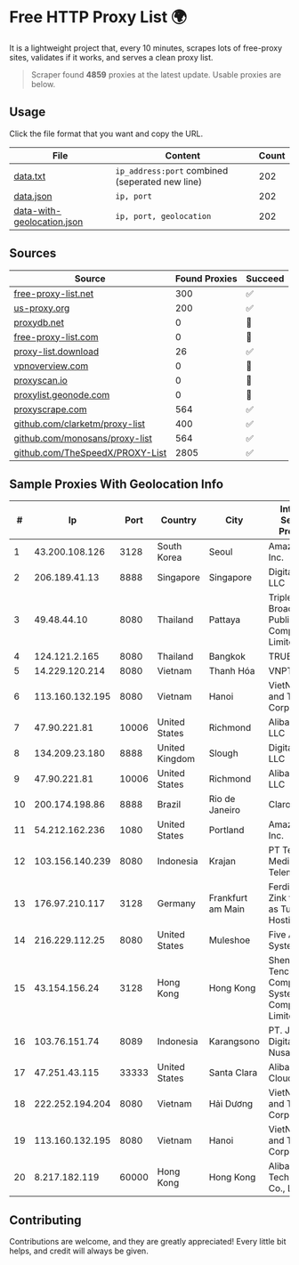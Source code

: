 
# Free HTTP Proxy List 🌍

It is a lightweight project that, every 10 minutes, scrapes lots of free-proxy sites, validates if it works, and serves a clean proxy list.


> Scraper found **4859** proxies at the latest update. Usable proxies are below.

## Usage

Click the file format that you want and copy the URL.


|File|Content|Count|
|----|-------|-----|
|[data.txt](https://raw.githubusercontent.com/themiralay/Proxy-List-World/master/data.txt)|`ip_address:port` combined (seperated new line)|202|
|[data.json](https://raw.githubusercontent.com/themiralay/Proxy-List-World/master/data.json)|`ip, port`|202|
|[data-with-geolocation.json](https://raw.githubusercontent.com/themiralay/Proxy-List-World/master/data-with-geolocation.json)|`ip, port, geolocation`|202|

## Sources

|Source|Found Proxies|Succeed|
|------|-------------|-------|
|[free-proxy-list.net](https://free-proxy-list.net)|300|✅|
|[us-proxy.org](https://www.us-proxy.org)|200|✅|
|[proxydb.net](http://proxydb.net)|0|🚫|
|[free-proxy-list.com](https://free-proxy-list.com/?page=&port=&type%5B%5D=http&type%5B%5D=https&up_time=0&search=Search)|0|🚫|
|[proxy-list.download](https://www.proxy-list.download/HTTP)|26|✅|
|[vpnoverview.com](https://vpnoverview.com/privacy/anonymous-browsing/free-proxy-servers)|0|🚫|
|[proxyscan.io](https://www.proxyscan.io)|0|🚫|
|[proxylist.geonode.com](https://proxylist.geonode.com/api/proxy-list?limit=300&page=1&sort_by=lastChecked&sort_type=desc&protocols=http,https)|0|🚫|
|[proxyscrape.com](https://api.proxyscrape.com/v2/?request=displayproxies&protocol=http&timeout=10000&country=all&ssl=all&anonymity=all)|564|✅|
|[github.com/clarketm/proxy-list](https://raw.githubusercontent.com/clarketm/proxy-list/master/proxy-list-raw.txt)|400|✅|
|[github.com/monosans/proxy-list](https://raw.githubusercontent.com/monosans/proxy-list/main/proxies/http.txt)|564|✅|
|[github.com/TheSpeedX/PROXY-List](https://raw.githubusercontent.com/TheSpeedX/PROXY-List/master/http.txt)|2805|✅|


## Sample Proxies With Geolocation Info

|#|Ip|Port|Country|City|Internet Service Provider|
|-|--|----|-------|----|-------------------------|
|1|43.200.108.126|3128|South Korea|Seoul|Amazon.com, Inc.|
|2|206.189.41.13|8888|Singapore|Singapore|DigitalOcean, LLC|
|3|49.48.44.10|8080|Thailand|Pattaya|Triple T Broadband Public Company Limited|
|4|124.121.2.165|8080|Thailand|Bangkok|TRUEBB|
|5|14.229.120.214|8080|Vietnam|Thanh Hóa|VNPT|
|6|113.160.132.195|8080|Vietnam|Hanoi|VietNam Post and Telecom Corporation|
|7|47.90.221.81|10006|United States|Richmond|Alibaba.com LLC|
|8|134.209.23.180|8888|United Kingdom|Slough|DigitalOcean, LLC|
|9|47.90.221.81|10006|United States|Richmond|Alibaba.com LLC|
|10|200.174.198.86|8888|Brazil|Rio de Janeiro|Claro S.A|
|11|54.212.162.236|1080|United States|Portland|Amazon.com, Inc.|
|12|103.156.140.239|8080|Indonesia|Krajan|PT Tekling Media Telematika|
|13|176.97.210.117|3128|Germany|Frankfurt am Main|Ferdinand Zink trading as Tube-Hosting|
|14|216.229.112.25|8080|United States|Muleshoe|Five Area Systems, LLC|
|15|43.154.156.24|3128|Hong Kong|Hong Kong|Shenzhen Tencent Computer Systems Company Limited|
|16|103.76.151.74|8089|Indonesia|Karangsono|PT. Java Digital Nusantara|
|17|47.251.43.115|33333|United States|Santa Clara|Alibaba Cloud LLC|
|18|222.252.194.204|8080|Vietnam|Hải Dương|VietNam Post and Telecom Corporation|
|19|113.160.132.195|8080|Vietnam|Hanoi|VietNam Post and Telecom Corporation|
|20|8.217.182.119|60000|Hong Kong|Hong Kong|Alibaba (US) Technology Co., Ltd.|



## Contributing

Contributions are welcome, and they are greatly appreciated! Every
little bit helps, and credit will always be given.

